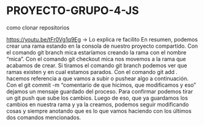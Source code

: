 # PROYECTO-GRUPO-4-JS

como clonar repositorios

https://youtu.be/tFr0Vg1q9Eg → Lo explica re facilito
En resumen, podemos crear una rama estando en la consola de nuestro proyecto compartido.
Con el comando git branch mica estaríamos creando la rama con el nombre “mica”.
Con el comando git checkout mica nos movemos a la rama que acabamos de crear.
Si tiramos el comando git branch podemos ver que ramas existen y en cual estamos parados.
Con el comando git add . hacemos referencia a que vamos a subir o pushear algo a continuación.
Con el git commit -m “comentario de que hicimos, que modificamos y eso” dejamos un mensaje guardado del proceso.
Para confirmar podemos tirar un git push que sube los cambios.
Luego de eso, que ya guardamos los cambios en nuestra rama y ya la creamos, podemos seguir modificando cosas y siempre anotando que es lo que vamos haciendo con los últimos dos comandos mencionados.
